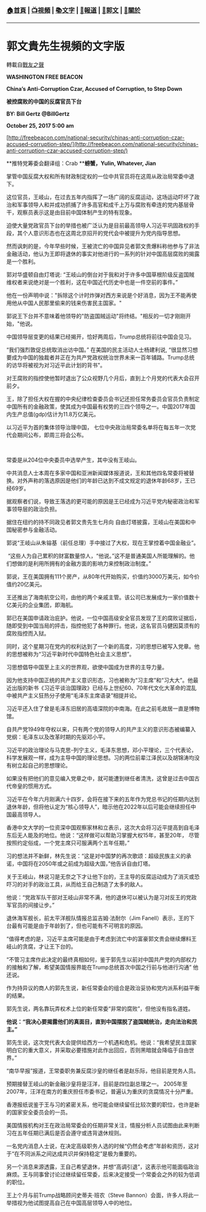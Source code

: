 ###  [:house:首頁](https://github.com/ourhimalayas/home) | [:tv:視頻](https://github.com/ourhimalayas/videos) | [:books:文字](https://github.com/ourhimalayas/txt) | [:newspaper:報道](https://github.com/ourhimalayas/news) | [:eagle:郭文](https://github.com/ourhimalayas/guomedia) | [:pray:關於](https://github.com/ourhimalayas/home/tree/master/about)
---
# 郭文貴先生視頻的文字版
轉載自[戰友之聲](http://littleantvoice.blogspot.com)

**WASHINGTON FREE BEACON**

**China’s Anti-Corruption Czar, Accused of Corruption, to Step Down**

**被控腐败的中国的反腐官员下台**



**BY: Bill Gertz @BillGertz**

**October 25, 2017 5:00 am**



[http://freebeacon.com/national-security/chinas-anti-corruption-czar-accused-corruption-step/](http://freebeacon.com/national-security/chinas-anti-corruption-czar-accused-corruption-step/)



**推特党筹委会翻译组：Crab&nbsp;****螃蟹，Yulin, Whatever, Jian**



掌管中国反腐大权和所有财政制定权的一位中共官员将在这周从政治局常委中退下。



这位官员，王岐山，在过去五年内指挥了一场广阔的反腐运动，这场运动吓坏了政治和军事领导人和并成功抓捕了许多高官和成千上万与腐败有牵连的党内基层骨干，观察员表示这是由目前中国体制产生的特有现象。



迫使大量党政官员下台的举措也被广泛认为是目前最高领导人习近平巩固政权的手段，其个人意识形态也在这周北京招开的党代会中被提升为党内指导思想。



然而讽刺的是，今年早些时候，王被流亡的中国异见者郭文贵爆料称他参与了非法金融活动，他认为王即将退休的事实对他进行的一系列的针对中国高层腐败的揭露是一个胜利。



郭对华盛顿自由灯塔说:&nbsp;“王岐山的倒台对于我和对于许多中国草根阶级反盗国賊维权者来说绝对是一个胜利，这在中国近代历史中也是一件空前的事件。”



他在一份声明中说："拆除这个计时炸弹对西方来说是个好消息，因为王不能再使用他从中国人民那里偷来的钱来伤害民主国家。"



郭说王下台并不意味着他领导的"防盗国贼运动"将终结。"相反的一切才刚刚开始，"他说。

中国领导层变更的结果已经揭开，恰好两周后，Trump总统将前往中国会见习。



“我们强烈敦促总统取消出访中国。”&nbsp;在美国的民主活动人士杨建利说,&nbsp;“很显然习想要成为中国的独裁者并正在为共产党政权统治世界未来一百年铺路。Trump总统的访华将被视为对习近平此计划的背书"。



对王腐败的指控使他暂时退出了公众视野几个月后，直到上个月党的代表大会召开前夕。



王，除了担任大权在握的中央纪律检查委员会书记还担任常务委员会官员负责制定中国所有的金融政策，使其成为中国最有权势的三四个领导之一。中国2017年国内生产总值(gdp)估计为11.8万亿美元。



以习近平为首的集体领导治理中国，&nbsp;七位中央政治局常委名单将在每五年一次党代会期间公布，即周三将会公布。&nbsp;

&nbsp;&nbsp;

常委是从204位中央委员中选举产生，其中没有王岐山。



中共消息人士本周在多家中国和亚洲新闻媒体报道说，王和其他四名常委将被替换。对外声称的落选原因是他们的年龄已达到不成文规定的退休年龄68岁，王已经69岁。



据观察者们说，导致王落选的更可能的原因是王已经成为习近平党内秘密政治和军事领导层的政治负担。



据住在纽约的持不同政见者郭文贵先生七月向&nbsp;自由灯塔披露，王岐山在美国和中国秘密参与金融活动。



郭说“王岐山从朱镕基（前任总理）手中接过了大权，现在王掌控着中国金融业”。



&nbsp;“这些人为自己累积的财富数量惊人，“他说。”这不是普通美国人所能理解的。他们想做的是利用所拥有的金融方面的影响力来控制政治制度。”



郭说，王在美国拥有111个房产，从80年代开始购买，价值约3000万美元，如今价值约20亿美元。



王还推出了海南航空公司，由他的两个亲戚主管。该公司已发展成为一家价值数十亿美元的企业集团，即海航。



郭已在美国申请政治庇护。他说，一位中国高级安全官员发现了王的腐败证据后，随即受到中国当局的抨击，指控他犯了各种罪行。他说，这名官员马健因莫须有的腐败指控而入狱。

同时，这个星期习在党内的权利达到了一个新的高度，习的思想已被写入党章。他的思想被称为“习近平新时代中国特色社会主义思想”。



习思想倡导中国至上主义的世界观，欲使中国成为世界的主导力量。



因为他支持中国正统的共产主义意识形态，习也被称为“习主席”和“习大大”。他最近出版的新书《习近平谈治国理政》已经与上世纪60、70年代文化大革命的混乱中被共产主义狂热分子使用“毛泽东主席语录”相提并论。



习近平还入住了曾是毛泽东旧居的高墙深院的中南海。在此之前毛故居一直是博物馆。



自共产党1949年夺权以来，只有两个党的领导人的共产主义的意识形态被编纂入党纲：毛泽东以及改革时期的先驱邓小平。



习近平的政治理论与马克思-列宁主义，毛泽东思想，邓小平理论，三个代表论，科学发展观一样，成为主导中国的理论思想。习的两位前辈江泽民以及胡锦涛均没有树立起自己的思想理论。



如果没有把他们的意见编入党章之中，就可能遭到继任者清洗，这曾是过去中国古代帝皇的惯用方式。



习近平在今年六月刚满六十四岁，会将在接下来的五年作为党总书记的任期内达到退休年龄，但将他认定为“核心领导人”，暗示他在2022年以后可能会继续担任中国最高领导人。



香港中文大学的一位资深中国观察家林和立表示，这次大会将习近平提高到自毛泽东后无人能及的地位。他说：“这样做可以帮助习掌握大权15年，甚至20年，&nbsp;尽管按照约定俗成，一个党主席只可服满两个五年任期，”



习的想法并不新鲜，林先生说：“这是对中国梦的再次歌颂：超级民族主义的承诺，中国将在2050年或之前成为超级大国，”他告诉自由灯塔。



关于王岐山，林说习是无奈之下才让他下台的，王主导的反腐运动成为了消灭或恐吓习的对手的政治工具，从而给王自己制造了太多的敌人。



他说：“党政军队干部对王岐山非常不满，他的退休可以被认为是习对反王的党政军官员的间接让步。”



退休海军舰长，前太平洋舰队情报总监吉姆·法耐尔（Jim Fanell）表示，王的下台最有可能是由于年龄到了，但也可能有不可明言的原因。



“值得考虑的是，习近平主席可能是由于考虑到流亡中的富豪郭文贵会继续爆料王岐山的贪腐，才让王下台的。



“不管习主席作此决定的最终真相如何，鉴于郭先生以前对中国共产党的内部权力的接触和了解，希望美国情报界能在Trump总统首次中国之行前与他进行沟通”&nbsp;他还说。



作为持异议的商人的郭先生说，新任常委会的组合是政治妥协和党内派系利益平衡的结果。



郭先生说，两名靠玩弄权术上位的新任常委“非常的腐败”，但他没有指名道姓。



**他说：“我决心要揭露他们的真面目，直到中国摆脱了盗国贼统治，走向法治和民主。”**



郭先生说，这次党代表大会提供给西方一个机遇和危机。他说：“我希望民主国家明白它的重大意义，并采取必要措施对此作出回应，否则黑暗就会降临于自由世界。”



“南华早报”报道，王常委职务兼反腐沙皇的继任者是赵乐际，他目前是党务人员。



预期接替王岐山的新金融沙皇将是汪洋，目前是四位副总理之一。&nbsp;2005年至2007年，汪洋在南方的重庆担任市委书记，普遍认为重庆的贪腐情况十分严重。



香港报纸说鉴于王与习的紧密关系，他可能会继续留任比较次要的职位，也许是新的国家安全委员会的一员。



美国情报机构对王在政治局常委会的任期非常关注，情报分析人员试图由此来判断习在五年任期已满后是否会遵守或违背退休规则。



一名党内消息人士说，在决定高级职务人选的时候“仍然会考虑”年龄和资历，这对于“在不同派系之间达成共识并保持稳定”是极为重要的。



另一个消息来源透露，王自己希望退休，并想“高调引退”，这表示他可能面临政治麻烦。王与同事曾讨论过继续留任常委，后来决定接受一个常委会之外的较为低调的职位。



王上个月与前Trump战略顾问史蒂夫·班农（Steve Bannon）会面，许多人将此一举措视为他试图提高自己在中国高层领导人中的地位。